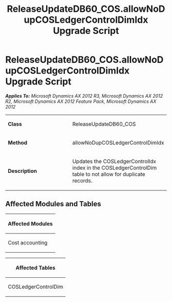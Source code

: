 ﻿---
title: ReleaseUpdateDB60_COS.allowNoDupCOSLedgerControlDimIdx Upgrade Script
TOCTitle: ReleaseUpdateDB60_COS.allowNoDupCOSLedgerControlDimIdx Upgrade Script
ms:assetid: 323b842f-0111-f072-2cd3-430ae29ce4db
ms:mtpsurl: https://msdn.microsoft.com/en-us/library/JJ685066(v=AX.60)
ms:contentKeyID: 49707519
ms.date: 05/18/2015
mtps_version: v=AX.60
---

# ReleaseUpdateDB60\_COS.allowNoDupCOSLedgerControlDimIdx Upgrade Script 


_**Applies To:** Microsoft Dynamics AX 2012 R3, Microsoft Dynamics AX 2012 R2, Microsoft Dynamics AX 2012 Feature Pack, Microsoft Dynamics AX 2012_

<table>
<colgroup>
<col style="width: 50%" />
<col style="width: 50%" />
</colgroup>
<tbody>
<tr class="odd">
<td><p><strong>Class</strong></p></td>
<td><p>ReleaseUpdateDB60_COS</p></td>
</tr>
<tr class="even">
<td><p><strong>Method</strong></p></td>
<td><p>allowNoDupCOSLedgerControlDimIdx</p></td>
</tr>
<tr class="odd">
<td><p><strong>Description</strong></p></td>
<td><p>Updates the COSLedgerControlIdx index in the COSLedgerControlDim table to not allow for duplicate records.</p></td>
</tr>
</tbody>
</table>


## Affected Modules and Tables

<table>
<colgroup>
<col style="width: 100%" />
</colgroup>
<thead>
<tr class="header">
<th><p>Affected Modules</p></th>
</tr>
</thead>
<tbody>
<tr class="odd">
<td><p>Cost accounting</p></td>
</tr>
</tbody>
</table>


<table>
<colgroup>
<col style="width: 100%" />
</colgroup>
<thead>
<tr class="header">
<th><p>Affected Tables</p></th>
</tr>
</thead>
<tbody>
<tr class="odd">
<td><p>COSLedgerControlDim</p></td>
</tr>
</tbody>
</table>

  


